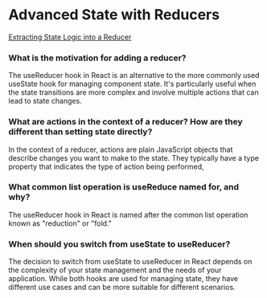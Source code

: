 #  Advanced State with Reducers

[Extracting State Logic into a Reducer](https://react.dev/learn/extracting-state-logic-into-a-reducer)




### What is the motivation for adding a reducer?
The useReducer hook in React is an alternative to the more commonly used useState hook for managing component state. It's particularly useful when the state transitions are more complex and involve multiple actions that can lead to state changes. 


### What are actions in the context of a reducer? How are they different than setting state directly?


In the context of a reducer, actions are plain JavaScript objects that describe changes you want to make to the state. They typically have a type property that indicates the type of action being performed,


### What common list operation is useReduce named for, and why?

The useReducer hook in React is named after the common list operation known as "reduction" or "fold."

### When should you switch from useState to useReducer?

The decision to switch from useState to useReducer in React depends on the complexity of your state management and the needs of your application. While both hooks are used for managing state, they have different use cases and can be more suitable for different scenarios. 